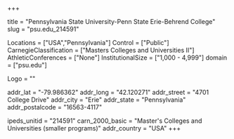 
+++

title = "Pennsylvania State University-Penn State Erie-Behrend College"
slug = "psu.edu_214591"

Locations = ["USA","Pennsylvania"]
Control = ["Public"]
CarnegieClassification = ["Masters Colleges and Universities II"]
AthleticConferences = ["None"]
InstitutionalSize = ["1,000 - 4,999"]
domain = ["psu.edu"]

Logo = ""

addr_lat = "-79.986362"
addr_long = "42.120271"
addr_street = "4701 College Drive"
addr_city = "Erie"
addr_state = "Pennsylvania"
addr_postalcode = "16563-4117"

ipeds_unitid = "214591"
carn_2000_basic = "Master's Colleges and Universities (smaller programs)"
addr_country = "USA"
+++
    
